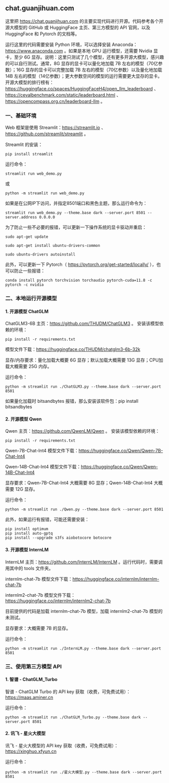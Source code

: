 ## chat.guanjihuan.com

这里把 https://chat.guanjihuan.com 的主要实现代码进行开源。代码参考各个开源大模型的 GitHub 或 HuggingFace 主页、第三方模型的 API 官网，以及 HuggingFace 和 Pytorch 的文档等。

运行这里的代码需要安装 Python 环境，可以选择安装 Anaconda：https://www.anaconda.com 。如果是本地 GPU 运行模型，还需要 Nvidia 显卡，至少 6G 显存。说明：这里只测试了几个模型，还有更多开源大模型，感兴趣的可以自行测试。通常，8G 显存的显卡可以量化地加载 7B 左右的模型（70亿参数）；16G 显存的显卡可以完整加载 7B 左右的模型（70亿参数）以及量化地加载 14B 左右的模型（14亿参数）；更大参数空间的模型的运行需要更大显存的显卡。开源大模型的排行榜有：https://huggingface.co/spaces/HuggingFaceH4/open_llm_leaderboard 、https://cevalbenchmark.com/static/leaderboard.html 、https://opencompass.org.cn/leaderboard-llm 。

### 一、基础环境

Web 框架是使用 Streamlit：https://streamlit.io 、https://github.com/streamlit/streamlit 。

Streamlit 的安装：

```
pip install streamlit
```

运行命令：

```
streamlit run web_demo.py
```

或

```
python -m streamlit run web_demo.py
```

如果是在公网IP下访问，并指定8501端口和黑色主题，那么运行命令为：

```
streamlit run web_demo.py --theme.base dark --server.port 8501 --server.address 0.0.0.0 
```

为了防止一些不必要的报错，可以更新一下操作系统的显卡驱动并重启：

```
sudo apt-get update

sudo apt-get install ubuntu-drivers-common

sudo ubuntu-drivers autoinstall
```

此外，可以更新一下 Pytorch（ https://pytorch.org/get-started/locally/ ），也可以防止一些报错：

```
conda install pytorch torchvision torchaudio pytorch-cuda=11.8 -c pytorch -c nvidia
```

### 二、本地运行开源模型

#### 1. 开源模型 ChatGLM

ChatGLM3-6B 主页：https://github.com/THUDM/ChatGLM3 。 安装该模型依赖的环境：

```
pip install -r requirements.txt
```

模型文件下载：https://huggingface.co/THUDM/chatglm3-6b-32k

显存/内存要求：量化加载大概要 6G 显存；默认加载大概需要 13G 显存；CPU加载大概需要 25G 内存。

运行命令：

```
python -m streamlit run ./ChatGLM3.py --theme.base dark --server.port 8501
```

如果量化加载时 bitsandbytes 报错，那么安装该软件包：pip install bitsandbytes

#### 2. 开源模型 Qwen

Qwen 主页：https://github.com/QwenLM/Qwen 。 安装该模型依赖的环境：

```
pip install -r requirements.txt
```

Qwen-7B-Chat-Int4 模型文件下载：https://huggingface.co/Qwen/Qwen-7B-Chat-Int4

Qwen-14B-Chat-Int4 模型文件下载：https://huggingface.co/Qwen/Qwen-14B-Chat-Int4

显存要求：Qwen-7B-Chat-Int4 大概需要 8G 显存；Qwen-14B-Chat-Int4 大概需要 12G 显存。

运行命令：

```
python -m streamlit run ./Qwen.py --theme.base dark --server.port 8501
```

此外，如果运行有报错，可能还需要安装：

```
pip install optimum
pip install auto-gptq
pip install --upgrade s3fs aiobotocore botocore
```

#### 3. 开源模型 InternLM

InternLM 主页：https://github.com/InternLM/InternLM 。运行代码时，需要调用其中的 tools 文件夹。

internlm-chat-7b 模型文件下载：https://huggingface.co/internlm/internlm-chat-7b

internlm2-chat-7b 模型文件下载：https://huggingface.co/internlm/internlm2-chat-7b

目前提供的代码是加载 internlm-chat-7b 模型，加载 internlm2-chat-7b 模型的未测试。

显存要求：大概需要 7B 的显存。

运行命令：

```
python -m streamlit run ./InternLM.py --theme.base dark --server.port 8501
```

### 三、使用第三方模型 API

#### 1. 智谱 - ChatGLM_Turbo
 
智谱 - ChatGLM Turbo 的 API key 获取（收费，可免费试用）：https://maas.aminer.cn

运行命令：

```
python -m streamlit run ./ChatGLM_Turbo.py --theme.base dark --server.port 8501
```

#### 2. 讯飞 - 星火大模型

讯飞 - 星火大模型的 API key 获取（收费，可免费试用）：https://xinghuo.xfyun.cn

运行命令：

```
python -m streamlit run ./星火大模型.py --theme.base dark --server.port 8501
```